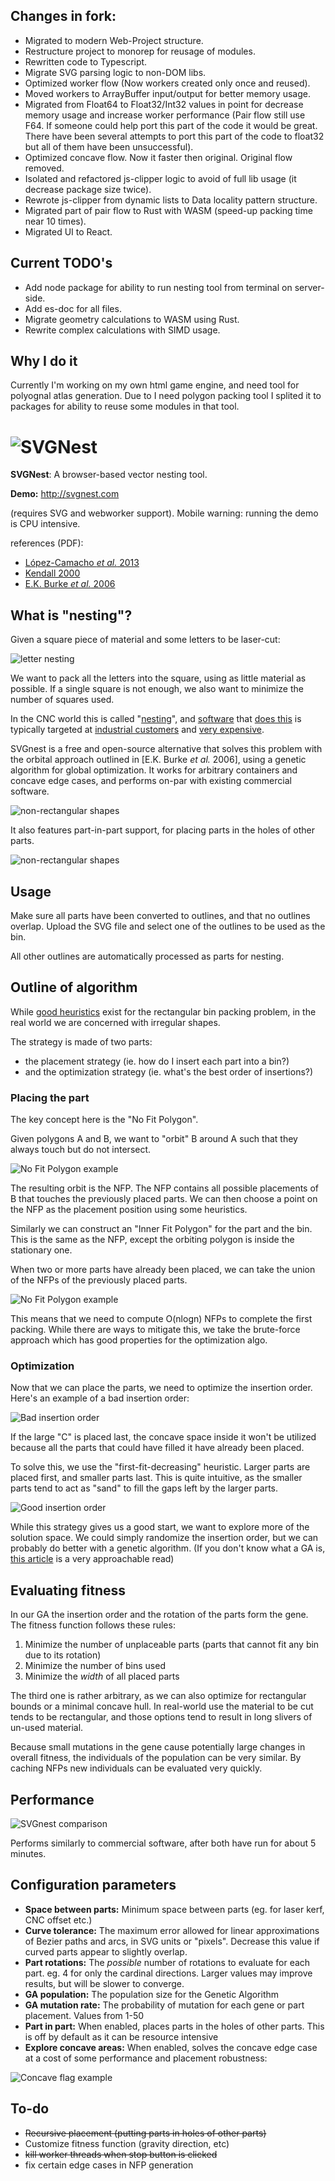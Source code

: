 ## Changes in fork:

-   Migrated to modern Web-Project structure.
-   Restructure project to monorep for reusage of modules.
-   Rewritten code to Typescript.
-   Migrate SVG parsing logic to non-DOM libs.
-   Optimized worker flow (Now workers created only once and reused).
-   Moved workers to ArrayBuffer input/output for better memory usage.
-   Migrated from Float64 to Float32/Int32 values in point for decrease memory usage and increase worker performance (Pair flow still use F64. If someone could help port this part of the code it would be great. There have been several attempts to port this part of the code to float32 but all of them have been unsuccessful).
-   Optimized concave flow. Now it faster then original. Original flow removed.
-   Isolated and refactored js-clipper logic to avoid of full lib usage (it decrease package size twice).
-   Rewrote js-clipper from dynamic lists to Data locality pattern structure.
-   Migrated part of pair flow to Rust with WASM (speed-up packing time near 10 times).
-   Migrated UI to React.

## Current TODO's

-   Add node package for ability to run nesting tool from terminal on server-side.
-   Add es-doc for all files.
-   Migrate geometry calculations to WASM using Rust.
-   Rewrite complex calculations with SIMD usage. 

## Why I do it

Currently I'm working on my own html game engine, and need tool for polyognal atlas generation. Due to I need polygon packing
tool I splited it to packages for ability to reuse some modules in that tool.

# ![SVGNest](http://svgnest.com/github/logo2.png)

**SVGNest**: A browser-based vector nesting tool.

**Demo:** http://svgnest.com

(requires SVG and webworker support). Mobile warning: running the demo is CPU intensive.

references (PDF):

-   [López-Camacho _et al._ 2013](http://www.cs.stir.ac.uk/~goc/papers/EffectiveHueristic2DAOR2013.pdf)
-   [Kendall 2000](http://www.graham-kendall.com/papers/k2001.pdf)
-   [E.K. Burke _et al._ 2006](http://citeseerx.ist.psu.edu/viewdoc/download?doi=10.1.1.440.379&rep=rep1&type=pdf)

## What is "nesting"?

Given a square piece of material and some letters to be laser-cut:

![letter nesting](http://svgnest.com/github/letters.png)

We want to pack all the letters into the square, using as little material as possible. If a single square is not enough, we also
want to minimize the number of squares used.

In the CNC world this is called "[nesting](http://sigmanest.com/)", and [software](http://www.mynesting.com/) that
[does this](http://www.autodesk.com/products/trunest/overview) is typically targeted at
[industrial customers](http://www.hypertherm.com/en/Products/Automated_cutting/Nesting_software/) and
[very expensive](http://www.nestfab.com/pricing/).

SVGnest is a free and open-source alternative that solves this problem with the orbital approach outlined in [E.K. Burke *et
al.* 2006], using a genetic algorithm for global optimization. It works for arbitrary containers and concave edge cases, and
performs on-par with existing commercial software.

![non-rectangular shapes](http://svgnest.com/github/shapes.png)

It also features part-in-part support, for placing parts in the holes of other parts.

![non-rectangular shapes](http://svgnest.com/github/recursion.png)

## Usage

Make sure all parts have been converted to outlines, and that no outlines overlap. Upload the SVG file and select one of the
outlines to be used as the bin.

All other outlines are automatically processed as parts for nesting.

## Outline of algorithm

While [good heuristics](http://cgi.csc.liv.ac.uk/~epa/surveyhtml.html) exist for the rectangular bin packing problem, in the
real world we are concerned with irregular shapes.

The strategy is made of two parts:

-   the placement strategy (ie. how do I insert each part into a bin?)
-   and the optimization strategy (ie. what's the best order of insertions?)

### Placing the part

The key concept here is the "No Fit Polygon".

Given polygons A and B, we want to "orbit" B around A such that they always touch but do not intersect.

![No Fit Polygon example](http://svgnest.com/github/nfp.png)

The resulting orbit is the NFP. The NFP contains all possible placements of B that touches the previously placed parts. We can
then choose a point on the NFP as the placement position using some heuristics.

Similarly we can construct an "Inner Fit Polygon" for the part and the bin. This is the same as the NFP, except the orbiting
polygon is inside the stationary one.

When two or more parts have already been placed, we can take the union of the NFPs of the previously placed parts.

![No Fit Polygon example](http://svgnest.com/github/nfp2.png)

This means that we need to compute O(nlogn) NFPs to complete the first packing. While there are ways to mitigate this, we take
the brute-force approach which has good properties for the optimization algo.

### Optimization

Now that we can place the parts, we need to optimize the insertion order. Here's an example of a bad insertion order:

![Bad insertion order](http://svgnest.com/github/badnest.png)

If the large "C" is placed last, the concave space inside it won't be utilized because all the parts that could have filled it
have already been placed.

To solve this, we use the "first-fit-decreasing" heuristic. Larger parts are placed first, and smaller parts last. This is quite
intuitive, as the smaller parts tend to act as "sand" to fill the gaps left by the larger parts.

![Good insertion order](http://svgnest.com/github/goodnest.png)

While this strategy gives us a good start, we want to explore more of the solution space. We could simply randomize the
insertion order, but we can probably do better with a genetic algorithm. (If you don't know what a GA is,
[this article](http://www.ai-junkie.com/ga/intro/gat1.html) is a very approachable read)

## Evaluating fitness

In our GA the insertion order and the rotation of the parts form the gene. The fitness function follows these rules:

1. Minimize the number of unplaceable parts (parts that cannot fit any bin due to its rotation)
2. Minimize the number of bins used
3. Minimize the _width_ of all placed parts

The third one is rather arbitrary, as we can also optimize for rectangular bounds or a minimal concave hull. In real-world use
the material to be cut tends to be rectangular, and those options tend to result in long slivers of un-used material.

Because small mutations in the gene cause potentially large changes in overall fitness, the individuals of the population can be
very similar. By caching NFPs new individuals can be evaluated very quickly.

## Performance

![SVGnest comparison](http://svgnest.com/github/comparison1.png)

Performs similarly to commercial software, after both have run for about 5 minutes.

## Configuration parameters

-   **Space between parts:** Minimum space between parts (eg. for laser kerf, CNC offset etc.)
-   **Curve tolerance:** The maximum error allowed for linear approximations of Bezier paths and arcs, in SVG units or "pixels".
    Decrease this value if curved parts appear to slightly overlap.
-   **Part rotations:** The _possible_ number of rotations to evaluate for each part. eg. 4 for only the cardinal directions.
    Larger values may improve results, but will be slower to converge.
-   **GA population:** The population size for the Genetic Algorithm
-   **GA mutation rate:** The probability of mutation for each gene or part placement. Values from 1-50
-   **Part in part:** When enabled, places parts in the holes of other parts. This is off by default as it can be resource
    intensive
-   **Explore concave areas:** When enabled, solves the concave edge case at a cost of some performance and placement
    robustness:

![Concave flag example](http://svgnest.com/github/concave.png)

## To-do

-   ~~Recursive placement (putting parts in holes of other parts)~~
-   Customize fitness function (gravity direction, etc)
-   ~~kill worker threads when stop button is clicked~~
-   fix certain edge cases in NFP generation

